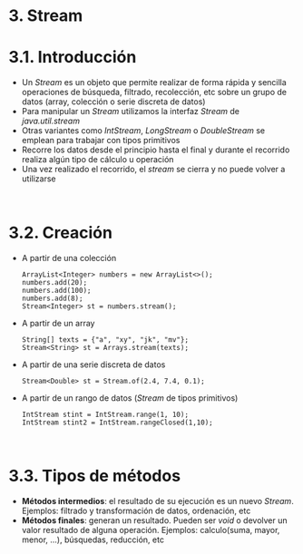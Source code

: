 # 3. Stream

# 3.1. Introducción

- Un _Stream_ es un objeto que permite realizar de forma rápida y sencilla operaciones de búsqueda, filtrado, recolección, etc sobre un grupo de datos (array, colección o serie discreta de datos)
- Para manipular un _Stream_ utilizamos la interfaz _Stream_ de _java.util.stream_
- Otras variantes como _IntStream_, _LongStream_ o _DoubleStream_ se emplean para trabajar con tipos primitivos
- Recorre los datos desde el principio hasta el final y durante el recorrido realiza algún tipo de cálculo u operación
- Una vez realizado el recorrido, el _stream_ se cierra y no puede volver a utilizarse

<br>

# 3.2. Creación

- A partir de una colección
  ```
  ArrayList<Integer> numbers = new ArrayList<>();
  numbers.add(20);
  numbers.add(100);
  numbers.add(8);
  Stream<Integer> st = numbers.stream();
  ```
- A partir de un array
  ```
  String[] texts = {"a", "xy", "jk", "mv"};
  Stream<String> st = Arrays.stream(texts);
  ```
- A partir de una serie discreta de datos
  ```
  Stream<Double> st = Stream.of(2.4, 7.4, 0.1);
  ```
- A partir de un rango de datos (_Stream_ de tipos primitivos)
  ```
  IntStream stint = IntStream.range(1, 10);
  IntStream stint2 = IntStream.rangeClosed(1,10);
  ```

<br>

# 3.3. Tipos de métodos

- **Métodos intermedios**: el resultado de su ejecución es un nuevo _Stream_. Ejemplos: filtrado y transformación de datos, ordenación, etc
- **Métodos finales**: generan un resultado. Pueden ser _void_ o devolver un valor resultado de alguna operación. Ejemplos: calculo(suma, mayor, menor, ...), búsquedas, reducción, etc

